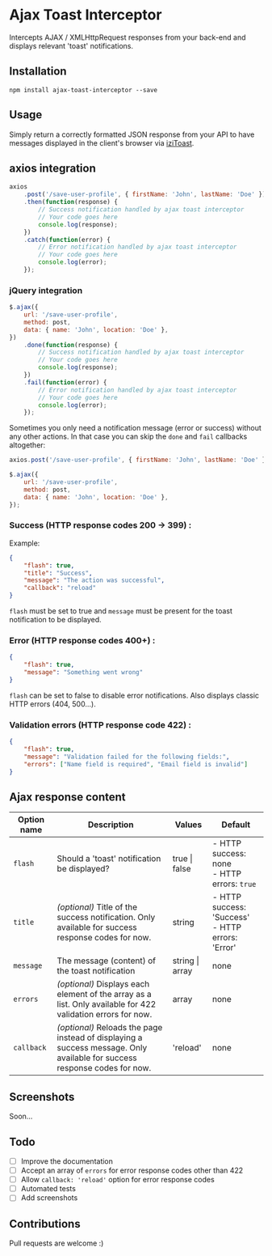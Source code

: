 # Ajax Toast Interceptor

Intercepts AJAX / XMLHttpRequest responses from your back-end and displays relevant 'toast' notifications.

## Installation

    npm install ajax-toast-interceptor --save

## Usage

Simply return a correctly formatted JSON response from your API to have messages displayed in the client's browser via [iziToast](https://github.com/marcelodolza/iziToast).

## axios integration

```javascript
axios
    .post('/save-user-profile', { firstName: 'John', lastName: 'Doe' })
    .then(function(response) {
        // Success notification handled by ajax toast interceptor
        // Your code goes here
        console.log(response);
    })
    .catch(function(error) {
        // Error notification handled by ajax toast interceptor
        // Your code goes here
        console.log(error);
    });
```

### jQuery integration

```javascript
$.ajax({
    url: '/save-user-profile',
    method: post,
    data: { name: 'John', location: 'Doe' },
})
    .done(function(response) {
        // Success notification handled by ajax toast interceptor
        // Your code goes here
        console.log(response);
    })
    .fail(function(error) {
        // Error notification handled by ajax toast interceptor
        // Your code goes here
        console.log(error);
    });
```

Sometimes you only need a notification message (error or success) without any other actions. In that case you can skip the `done` and `fail` callbacks altogether:

```javascript
axios.post('/save-user-profile', { firstName: 'John', lastName: 'Doe' });
```

```javascript
$.ajax({
    url: '/save-user-profile',
    method: post,
    data: { name: 'John', location: 'Doe' },
});
```

### Success (HTTP response codes 200 -> 399) :

Example:

```json
{
    "flash": true,
    "title": "Success",
    "message": "The action was successful",
    "callback": "reload"
}
```

`flash` must be set to true and `message` must be present for the toast notification to be displayed.

### Error (HTTP response codes 400+) :

```json
{
    "flash": true,
    "message": "Something went wrong"
}
```

`flash` can be set to false to disable error notifications.
Also displays classic HTTP errors (404, 500...).

### Validation errors (HTTP response code 422) :

```json
{
    "flash": true,
    "message": "Validation failed for the following fields:",
    "errors": ["Name field is required", "Email field is invalid"]
}
```

## Ajax response content

| Option name | Description                                                                                                               | Values          | Default                                                |
| ----------- | ------------------------------------------------------------------------------------------------------------------------- | --------------- | ------------------------------------------------------ |
| `flash`     | Should a 'toast' notification be displayed?                                                                               | true \| false   | - HTTP success: none <br />- HTTP errors: `true`       |
| `title`     | _(optional)_ Title of the success notification. Only available for success response codes for now.                        | string          | - HTTP success: 'Success' <br />- HTTP errors: 'Error' |
| `message`   | The message (content) of the toast notification                                                                           | string \| array | none                                                   |
| `errors`    | _(optional)_ Displays each element of the array as a list. Only available for 422 validation errors for now.              | array           | none                                                   |
| `callback`  | _(optional)_ Reloads the page instead of displaying a success message. Only available for success response codes for now. | 'reload'        | none                                                   |

## Screenshots

Soon...

## Todo

-   [ ] Improve the documentation
-   [ ] Accept an array of `errors` for error response codes other than 422
-   [ ] Allow `callback: 'reload'` option for error response codes
-   [ ] Automated tests
-   [ ] Add screenshots

## Contributions

Pull requests are welcome :)
